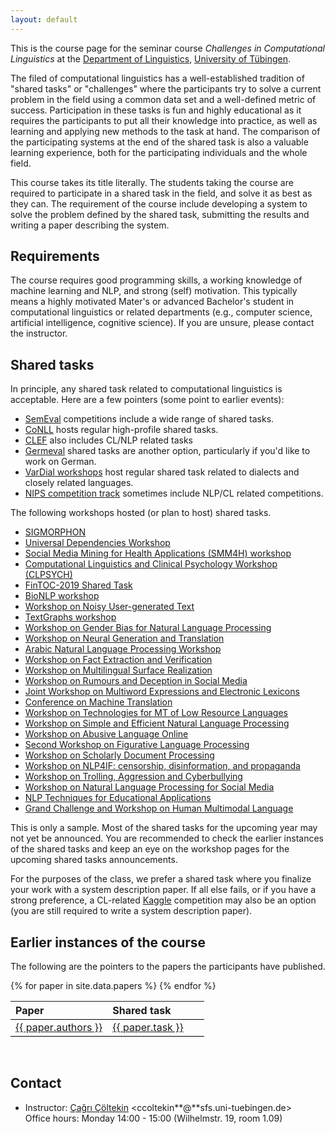 ```yaml
---
layout: default
---
```


This is the course page
for the seminar course
_Challenges in Computational Linguistics_
at the [Department of Linguistics](http://sfs.uni-tuebingen.de),
[University of Tübingen](http://uni-tuebingen.de).

The filed of computational linguistics has a well-established
tradition of "shared tasks" or "challenges" where the participants try
to solve a current problem in the field using a common data set and
a well-defined metric of success. Participation in these tasks is fun
and highly educational as it requires the participants to put all
their knowledge into practice, as well as learning and applying new
methods to the task at hand. The comparison of the participating
systems at the end of the shared task is also a valuable learning
experience, both for the participating individuals and the whole
field.

This course takes its title literally. The students taking the course
are required to participate in a shared task in the field, and solve
it as best as they can. The requirement of the course include
developing a system to solve the problem defined by the shared task,
submitting the results and writing a paper describing the system.

## Requirements

The course requires good programming skills, a working knowledge of
machine learning and NLP, and strong (self) motivation. This typically
means a highly motivated Mater's or advanced Bachelor's student
in computational linguistics or related departments (e.g., computer
science, artificial intelligence, cognitive science). If  you are
unsure, please contact the instructor.

## Shared tasks

In principle, any shared task related to computational linguistics is
acceptable. Here are a few pointers (some point to earlier events):

- [SemEval](http://alt.qcri.org/semeval2020/index.php?id=tasks)
  competitions include a wide range of shared tasks.
- [CoNLL](http://www.conll.org/) hosts regular high-profile shared
  tasks.
- [CLEF](https://clef2020.clef-initiative.eu/) also includes CL/NLP
  related tasks
- [Germeval](https://projects.fzai.h-da.de/iggsa/) shared tasks
  are another option, particularly if you'd like to work on German.
- [VarDial workshops](https://sites.google.com/view/vardial2020) host regular
  shared task related to dialects and closely related languages.
- [NIPS competition track](https://nips.cc/Conferences/2019/CompetitionTrack)
    sometimes include NLP/CL related competitions.

The following workshops hosted (or plan to host) shared tasks.

- [SIGMORPHON](https://sigmorphon.github.io/workshops/)
- [Universal Dependencies Workshop](https://universaldependencies.org/udw20/)
- [Social Media Mining for Health Applications (SMM4H) workshop](https://healthlanguageprocessing.org/smm4h/challenge/)
- [Computational Linguistics and Clinical Psychology Workshop (CLPSYCH)](http://clpsych.org/)
- [FinTOC-2019 Shared Task](http://wp.lancs.ac.uk/cfie/shared-task/)
- [BioNLP workshop](https://aclweb.org/aclwiki/BioNLP_Workshop)
- [Workshop on Noisy User-generated Text](http://noisy-text.github.io/)
- [TextGraphs workshop](https://sites.google.com/view/textgraphs2020)
- [Workshop on Gender Bias for Natural Language Processing](https://genderbiasnlp.talp.cat/shared-task/)
- [Workshop on Neural Generation and Translation](https://sites.google.com/view/wngt20/home)
- [Arabic Natural Language Processing Workshop](https://sites.google.com/view/wanlp-2020/home)
- [Workshop on Fact Extraction and Verification](http://fever.ai/)
- [Workshop on Multilingual Surface Realization](http://taln.upf.edu/pages/msr2019-ws/)
- [Workshop on Rumours and Deception in Social Media](https://www.pheme.eu/rdsm2020/)
- [Joint Workshop on Multiword Expressions and Electronic Lexicons](http://multiword.sourceforge.net/PHITE.php?sitesig=CONF&page=CONF_02_MWE-LEX_2020___lb__COLING__rb__&subpage=CONF_40_Shared_Task)
- [Conference on Machine Translation](http://www.statmt.org/wmt20/)
- [Workshop on Technologies for MT of Low Resource Languages](https://sites.google.com/view/loresmt/)
- [Workshop on Simple and Efficient Natural Language Processing](https://sites.google.com/view/sustainlp2019)
- [Workshop on Abusive Language Online](https://sites.google.com/view/alw4/)
- [Second Workshop on Figurative Language Processing](https://sites.google.com/view/figlang2020/)
- [Workshop on Scholarly Document Processing](https://ornlcda.github.io/SDProc/)
- [Workshop on NLP4IF: censorship, disinformation, and propaganda](http://www.netcopia.net/nlp4if/)
- [Workshop on Trolling, Aggression and Cyberbullying](https://sites.google.com/view/trac-2/home)
- [Workshop on Natural Language Processing for Social Media](https://sites.google.com/site/socialnlp2019/)
- [NLP Techniques for Educational Applications](http://www.nlptea.org/)
- [Grand Challenge and Workshop on Human Multimodal Language](http://multicomp.cs.cmu.edu/acl2018multimodalchallenge/)

This is only a sample. Most of the shared tasks for the
upcoming year may not yet be announced. You are recommended to check
the earlier instances of the shared tasks and keep an eye
on the workshop pages for the upcoming shared tasks announcements.

For the purposes of the class, we prefer a shared task where you
finalize your work with a system description paper. If all else fails,
or if you have a strong preference, a CL-related
[Kaggle](https://www.kaggle.com/) competition may also be an option
(you are still required to write a system description paper).

## Earlier instances of the course

The following are the pointers to the papers the participants have
published.


<table rules="groups" style="width:100%;border-collapse: collapse;">
  <thead style="border-bottom: 1px solid #000;">
    <tr>
      <th style="text-align:left;" width="50%">Paper</th>
      <th style="text-align:left;" width="50%">Shared task</th>
    </tr>
  </thead>
  <tbody style="border-bottom: 1px solid #000;">
{% for paper in site.data.papers %}
    <tr style="border-bottom: 1px solid #000;">
    <td style="text-align:left;">
        <a href="{{ paper.url}}">{{ paper.authors }}</a>
    </td>
    <td style="text-align:left;">
        <a href="{{ paper.taskurl}}">{{ paper.task }}</a>
    </td>
    </tr>
{% endfor %}
    <tr>
    </tr>
  </tbody>
</table>
&nbsp;

## Contact

- Instructor: [Çağrı Çöltekin](http://coltekin.net/cagri/)
    <ccoltekin**@**sfs.uni-tuebingen.de>  
    Office hours: Monday 14:00 - 15:00
    (Wilhelmstr. 19, room 1.09)
